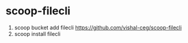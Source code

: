 # scoop-filecli
1. scoop bucket add filecli https://github.com/vishal-ceg/scoop-filecli
2. scoop install filecli
